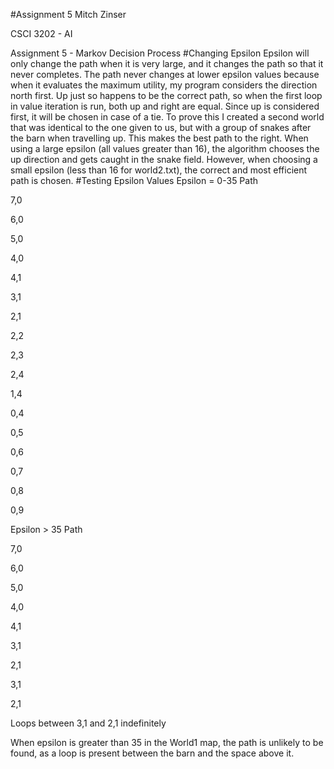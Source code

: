 #Assignment 5
Mitch Zinser

CSCI 3202 - AI

Assignment 5 - Markov Decision Process
#Changing Epsilon
Epsilon will only change the path when it is very large, and it changes 
the path so that it never completes. The path never changes at lower 
epsilon values because when it evaluates the maximum utility, my 
program considers the direction north first. Up just so happens to be 
the correct path, so when the first loop in value iteration is run, 
both up and right are equal. Since up is considered first, it will be 
chosen in case of a tie. To prove this I created a second world that 
was identical to the one given to us, but with a group of snakes after 
the barn when travelling up. This makes the best path to the right. 
When using a large epsilon (all values greater than 16), the algorithm 
chooses the up direction and gets caught in the snake field. However, 
when choosing a small epsilon (less than 16 for world2.txt), the 
correct and most efficient path is chosen.
#Testing Epsilon Values
Epsilon = 0-35 Path

7,0

6,0

5,0

4,0

4,1

3,1

2,1

2,2

2,3

2,4

1,4

0,4

0,5

0,6

0,7

0,8

0,9

Epsilon > 35 Path

7,0

6,0

5,0

4,0

4,1

3,1

2,1

3,1

2,1

Loops between 3,1 and 2,1 indefinitely

When epsilon is greater than 35 in the World1 map, the path is unlikely
to be found, as a loop is present between the barn and the space above it.
